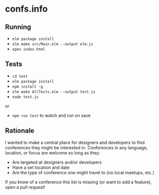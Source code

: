 # confs.info

## Running

- `elm package install`
- `elm make src/Main.elm --output elm.js`
- `open index.html`

## Tests

- `cd test`
- `elm package install`
- `npm install -g`
- `elm make AllTests.elm --output test.js`
- `node test.js`

or

- `npm run test` to watch and run on save

## Rationale

I wanted to make a central place for designers and developers to find
conferences they might be interested in. Conferences in any language, location,
or focus are welcome so long as they:

- Are targeted at designers and/or developers
- Have a set location and date
- Are the type of conference one might travel to (no local meetups, etc.)

If you know of a conference this list is missing (or want to add a feature), open a pull request!
